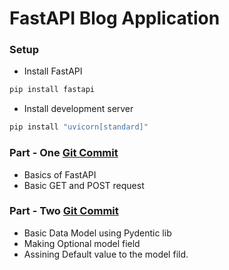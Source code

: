 # FastAPI Blog Application

### Setup 
- Install FastAPI
```sh
pip install fastapi
```
- Install development server
```sh
pip install "uvicorn[standard]"
```

### Part - One [Git Commit](https://github.com/Fahad-Md-Kamal/Fast-And-Furious/commit/885189adc7e261a41a52b3f600ca8c9c71d7c203)
- Basics of FastAPI
- Basic GET and POST request


### Part - Two [Git Commit](https://github.com/Fahad-Md-Kamal/Fast-And-Furious/commit/ce621b2924ed8854e747c504dacbaf272642f795)
- Basic Data Model using Pydentic lib
- Making Optional model field
- Assining Default value to the model fild.
